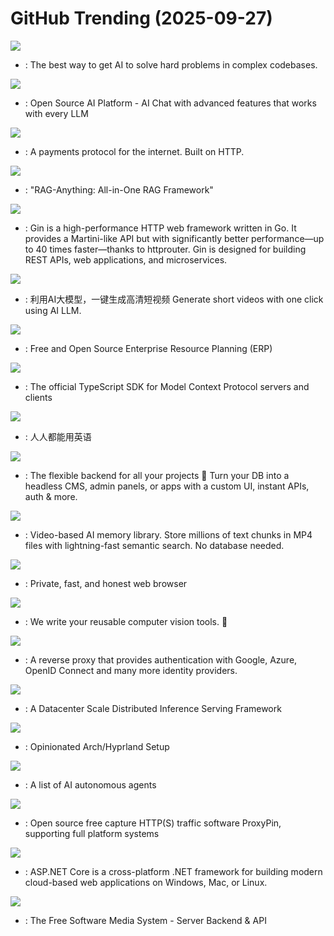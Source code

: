 # GitHub Trending (2025-09-27)

![](https://img.shields.io/badge/TypeScript-New%20279-green?style=flat-square&logo=appveyor)
- [](https://github.comundefined): The best way to get AI to solve hard problems in complex codebases.

![](https://img.shields.io/badge/Python-New%20224-green?style=flat-square&logo=appveyor)
- [](https://github.comundefined): Open Source AI Platform - AI Chat with advanced features that works with every LLM

![](https://img.shields.io/badge/TypeScript-New%2050-green?style=flat-square&logo=appveyor)
- [](https://github.comundefined): A payments protocol for the internet. Built on HTTP.

![](https://img.shields.io/badge/Python-New%20416-green?style=flat-square&logo=appveyor)
- [](https://github.comundefined): "RAG-Anything: All-in-One RAG Framework"

![](https://img.shields.io/badge/Go-New%20124-green?style=flat-square&logo=appveyor)
- [](https://github.comundefined): Gin is a high-performance HTTP web framework written in Go. It provides a Martini-like API but with significantly better performance—up to 40 times faster—thanks to httprouter. Gin is designed for building REST APIs, web applications, and microservices.

![](https://img.shields.io/badge/Python-New%2032-green?style=flat-square&logo=appveyor)
- [](https://github.comundefined): 利用AI大模型，一键生成高清短视频 Generate short videos with one click using AI LLM.

![](https://img.shields.io/badge/Python-New%20100-green?style=flat-square&logo=appveyor)
- [](https://github.comundefined): Free and Open Source Enterprise Resource Planning (ERP)

![](https://img.shields.io/badge/TypeScript-New%2012-green?style=flat-square&logo=appveyor)
- [](https://github.comundefined): The official TypeScript SDK for Model Context Protocol servers and clients

![](https://img.shields.io/badge/TypeScript-New%20815-green?style=flat-square&logo=appveyor)
- [](https://github.comundefined): 人人都能用英语

![](https://img.shields.io/badge/TypeScript-New%2044-green?style=flat-square&logo=appveyor)
- [](https://github.comundefined): The flexible backend for all your projects 🐰 Turn your DB into a headless CMS, admin panels, or apps with a custom UI, instant APIs, auth & more.

![](https://img.shields.io/badge/Python-New%20102-green?style=flat-square&logo=appveyor)
- [](https://github.comundefined): Video-based AI memory library. Store millions of text chunks in MP4 files with lightning-fast semantic search. No database needed.

![](https://img.shields.io/badge/Python-New%20279-green?style=flat-square&logo=appveyor)
- [](https://github.comundefined): Private, fast, and honest web browser

![](https://img.shields.io/badge/Python-New%2075-green?style=flat-square&logo=appveyor)
- [](https://github.comundefined): We write your reusable computer vision tools. 💜

![](https://img.shields.io/badge/Go-New%2063-green?style=flat-square&logo=appveyor)
- [](https://github.comundefined): A reverse proxy that provides authentication with Google, Azure, OpenID Connect and many more identity providers.

![](https://img.shields.io/badge/Rust-New%2010-green?style=flat-square&logo=appveyor)
- [](https://github.comundefined): A Datacenter Scale Distributed Inference Serving Framework

![](https://img.shields.io/badge/Shell-New%20439-green?style=flat-square&logo=appveyor)
- [](https://github.comundefined): Opinionated Arch/Hyprland Setup

![](https://img.shields.io/badge/none-New%2060-green?style=flat-square&logo=appveyor)
- [](https://github.comundefined): A list of AI autonomous agents

![](https://img.shields.io/badge/Dart-New%2012-green?style=flat-square&logo=appveyor)
- [](https://github.comundefined): Open source free capture HTTP(S) traffic software ProxyPin, supporting full platform systems

![](https://img.shields.io/badge/C%23-New%2013-green?style=flat-square&logo=appveyor)
- [](https://github.comundefined): ASP.NET Core is a cross-platform .NET framework for building modern cloud-based web applications on Windows, Mac, or Linux.

![](https://img.shields.io/badge/C%23-New%20143-green?style=flat-square&logo=appveyor)
- [](https://github.comundefined): The Free Software Media System - Server Backend & API

